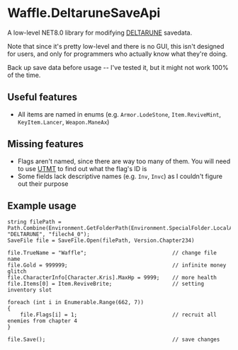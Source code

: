 # Waffle.DeltaruneSaveApi

A low-level NET8.0 library for modifying [DELTARUNE](https://deltarune.com) savedata.

Note that since it's pretty low-level and there is no GUI, this isn't designed for users, and only for programmers who actually know what they're doing.

Back up save data before usage -- I've tested it, but it might not work 100% of the time.

## Useful features
- All items are named in enums (e.g. `Armor.LodeStone`, `Item.ReviveMint`, `KeyItem.Lancer`, `Weapon.ManeAx`)

## Missing features
- Flags aren't named, since there are way too many of them. You will need to use [UTMT](https://github.com/UnderminersTeam/UndertaleModTool) to find out what the flag's ID is
- Some fields lack descriptive names (e.g. `Inv`, `Invc`) as I couldn't figure out their purpose

## Example usage

```
string filePath = Path.Combine(Environment.GetFolderPath(Environment.SpecialFolder.LocalApplicationData), "DELTARUNE", "filech4_0");
SaveFile file = SaveFile.Open(filePath, Version.Chapter234)

file.TrueName = "Waffle";                           // change file name
file.Gold = 999999;                                 // infinite money glitch
file.CharacterInfo[Character.Kris].MaxHp = 9999;    // more health
file.Items[0] = Item.ReviveBrite;                   // setting inventory slot

foreach (int i in Enumerable.Range(662, 7))
{
    file.Flags[i] = 1;                              // recruit all enemies from chapter 4
}

file.Save();                                        // save changes
```